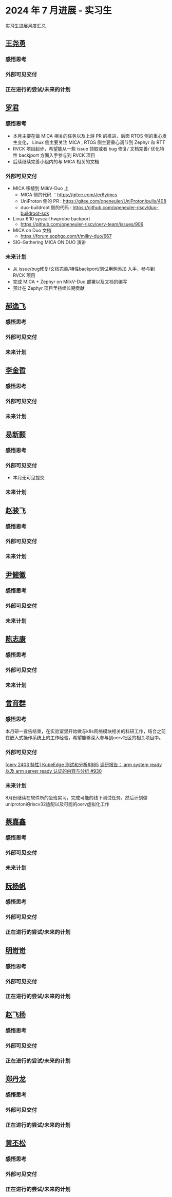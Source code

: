 # 2024 年 7 月进展 - 实习生

实习生进展月度汇总

<!-- 格式：

## 姓名
### 外部可见交付 （指已合并PR，未合并pr需要询问mentor是否可以计算，并且在下个月不能计算）
- [简介如修复xxx，升级xxx](链接)
### 正在进行的尝试/未来的计划 

  -  -->

## [王尧勇](../../Intern/intern_message.md#王尧勇)

### 感悟思考

### 外部可见交付

### 正在进行的尝试/未来的计划

## [罗君](../../Intern/intern_message.md#罗君)

### 感悟思考

- 本月主要在做 MICA 相关的任务以及上游 PR 的推进，后面 RTOS 侧的重心发生变化， Linux 侧主要关注 MICA ,  RTOS 侧主要重心调节到 Zephyr 和 RTT
- RVCK  项目起步，希望能从一些 issue 领取或者 bug 修复/ 文档完善/ 优化特性 backjport 方面入手参与到 RVCK 项目
- 后续继续完善小组内的与 MICA 相关的文档

### 外部可见交付

- MICA 移植到 MilkV-Duo 上
  - MICA 侧的代码 ：https://gitee.com/Jer6y/mcs
  - UniProton 侧的 PR : https://gitee.com/openeuler/UniProton/pulls/408 
  - duo-buildroot 侧的代码 : https://github.com/openeuler-riscv/duo-buildroot-sdk
- Linux 6.10 syscall hwprobe backport
  - https://github.com/openeuler-riscv/oerv-team/issues/909
- MICA on Duo 文档
  - https://forum.sophgo.com/t/milkv-duo/667
- SIG-Gathering MICA ON DUO 演讲

### 未来计划

- 从 issue/bug修复/文档完善/特性backport/测试用例添加 入手，参与到 RVCK 项目
- 完成 MICA + Zephyr on MilkV-Duo 部署以及文档的编写
- 预计在 Zephyr 项目里持续长期贡献

## [郝逸飞](../../Intern/intern_message.md#郝逸飞)

### 感悟思考

### 外部可见交付


### 未来计划


## [李金哲](../../Intern/intern_message.md#李金哲)

### 感悟思考

### 外部可见交付

### 未来计划

## [易新颢](../../Intern/intern_message.md#易新颢)

### 感悟思考

### 外部可见交付

- 本月无可见提交

### 未来计划



## [赵骏飞](../../Intern/intern_message.md#赵骏飞)

### 感悟思考

### 外部可见交付


### 未来计划


## [尹健徽](../../Intern/intern_message.md#尹健徽)

### 感悟思考

### 外部可见交付


### 未来计划


## [陈志康](../../Intern/intern_message.md#陈志康)

### 感悟思考


### 外部可见交付


### 未来计划

## [曾育群](../../Intern/intern_message.md#曾育群)

### 感悟思考
本月研一宣告结束，在实验室里开始做与k8s网络模块相关的科研工作，结合之前在嵌入式操作系统上的工作经验，希望能够深入参与到oerv社区的相关项目中。
### 外部可见交付
[[oerv 2403 特性] KubeEdge 测试和分析#885](https://github.com/openeuler-riscv/oerv-team/issues/885)
[调研报告： arm system ready 以及 arm server ready 认证的内容与分析 #930](https://github.com/openeuler-riscv/oerv-team/issues/930)

### 未来计划
8月份继续在软件所的坐班实习，完成可能的线下测试任务。然后计划做uniproton的riscv32适配以及可能的oerv虚拟化工作
## [蔡嘉鑫](../../Intern/intern_message.md#蔡嘉鑫)

### 感悟思考

### 外部可见交付

### 未来计划

## [阮杨帆](../../Intern/intern_message.md#阮杨帆)

### 感悟思考

### 外部可见交付

### 正在进行的尝试/未来的计划

## [明岢岢](../../Intern/intern_message.md#明岢岢)

### 感悟思考

### 外部可见交付

### 正在进行的尝试/未来的计划

## [赵飞扬](../../Intern/intern_message.md#赵飞扬)

### 感悟思考

### 外部可见交付

### 正在进行的尝试/未来的计划


## [郑丹龙](../../Intern/intern_message.md#郑丹龙)

### 感悟思考

### 外部可见交付


### 正在进行的尝试/未来的计划

## [黄丕松](../../Intern/intern_message.md#黄丕松)

### 感悟思考

### 外部可见交付

### 正在进行的尝试/未来的计划
